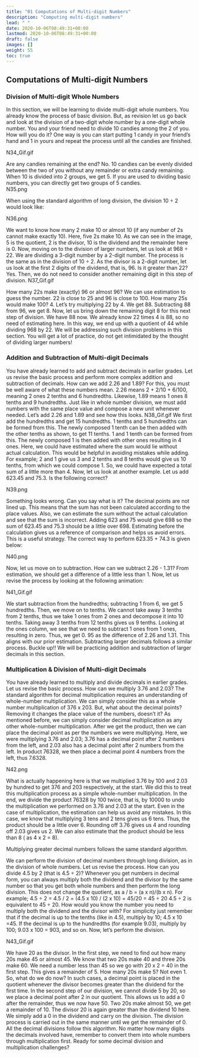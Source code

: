 ```yaml
---
title: "01 Computations of Multi-digit Numbers"
description: "Computing multi-digit numbers"
lead: " "
date: 2020-10-06T08:49:31+00:00
lastmod: 2020-10-06T08:49:31+00:00
draft: false
images: []
weight: 55
toc: true
---
```


## Computations of Multi-digit Numbers

### Division of Multi-digit Whole Numbers

In this section, we will be learning to divide multi-digit whole numbers. You already know the process of basic division. But, as revision let us go back and look at the division of a two-digit whole number by a one-digit whole number. 
You and your friend need to divide 10 candies among the 2 of you. How will you do it? 
One way is you can start putting 1 candy in your friend’s hand and 1 in yours and repeat the process until all the candies are finished. 

N34_Gif.gif

Are any candies remaining at the end? No. 
10 candies can be evenly divided between the two of you without any remainder or extra candy remaining. When 10 is divided into 2 groups, we get 5. If you are used to dividing basic numbers, you can directly get two groups of 5 candies.  
N35.png

When using the standard algorithm of long division, the division 10 ÷ 2 would look like: 

N36.png

We want to know how many 2 make 10 or almost 10 (if any number of 2s cannot make exactly 10). Here, five 2s make 10. As we can see in the image, 5 is the quotient, 2 is the divisor, 10 is the dividend and the remainder here is 0.
Now, moving on to the division of larger numbers, let us look at 968 ÷ 22. We are dividing a 3-digit number by a 2-digit number. The process is the same as in the division of 10 ÷ 2. As the divisor is a 2-digit number, let us look at the first 2 digits of the dividend, that is, 96. Is it greater than 22? Yes. Then, we do not need to consider another remaining digit in this step of division. 
N37_Gif.gif

How many 22s make (exactly) 96 or almost 96? We can use estimation to guess the number. 22 is close to 25 and 96 is close to 100. How many 25s would make 100? 4. Let’s try multiplying 22 by 4. We get 88. Subtracting 88 from 96, we get 8. Now, let us bring down the remaining digit 8 for this next step of division. We have 88 now. We already know 22 times 4 is 88, so no need of estimating here. In this way, we end up with a quotient of 44 while dividing 968 by 22. 
We will be addressing such division problems in this section. You will get a lot of practice, do not get intimidated by the thought of dividing larger numbers!

### Addition and Subtraction of Multi-digit Decimals

You have already learned to add and subtract decimals in earlier grades. Let us revise the basic process and perform more complex addition and subtraction of decimals.
How can we add 2.26 and 1.89? For this, you must be well aware of what these numbers mean. 2.26 means 2 + 2/10 + 6/100, meaning 2 ones 2 tenths and 6 hundredths. Likewise, 1.89 means 1 ones 8 tenths and 9 hundredths. Just like in whole number division, we must add numbers with the same place value and compose a new unit whenever needed. 
Let’s add 2.26 and 1.89 and see how this looks.
N38_Gif.gif We first add the hundredths and get 15 hundredths. 1 tenths and 5 hundredths can be formed from this. The newly composed 1 tenth can be then added with the other tenths as shown, to get 11 tenths. 1 and 1 tenth can be formed from this. The newly composed 1 is then added with other ones resulting in 4 ones. 
Here, we could have estimated where the sum would lie without actual calculation. This would be helpful in avoiding mistakes while adding. For example; 2 and 1 give us 3 and 2 tenths and 8 tenths would give us 10 tenths, from which we could compose 1. So, we could have expected a total sum of a little more than 4. 
Now, let us look at another example. Let us add 623.45 and 75.3. 
Is the following correct? 

N39.png

Something looks wrong. Can you say what is it? The decimal points are not lined up. This means that the sum has not been calculated according to the place values. Also, we can estimate the sum without the actual calculation and see that the sum is incorrect. Adding 623 and 75 would give 698 so the sum of 623.45 and 75.3 should be a little over 698. 
Estimating before the calculation gives us a reference of comparison and helps us avoid errors. This is a useful strategy. The correct way to perform 623.35 + 74.3 is given below: 

N40.png

Now, let us move on to subtraction.
How can we subtract 2.26 - 1.31? From estimation, we should get a difference of a little less than 1. Now, let us revise the process by looking at the following animation:

N41_Gif.gif

We start subtraction from the hundredths; subtracting 1 from 6, we get 5 hundredths. Then, we move on to tenths. We cannot take away 3 tenths from 2 tenths, thus we take 1 ones from 2 ones and decompose it into 10 tenths. Taking away 3 tenths from 12 tenths gives us 9 tenths. Looking at the ones column, we see that we need to subtract 1 ones from 1 ones, resulting in zero. Thus, we get 0. 95 as the difference of 2.26 and 1.31. This aligns with our prior estimation. 
Subtracting larger decimals follows a similar process. 
Buckle up!! We will be practicing addition and subtraction of larger decimals in this section.

### Multiplication & Division of Multi-digit Decimals

You have already learned to multiply and divide decimals in earlier grades. Let us revise the basic process. 
How can we multiply 3.76 and 2.03? The standard algorithm for decimal multiplication requires an understanding of whole-number multiplication. We can simply consider this as a whole number multiplication of 376 x 203. But, what about the decimal points? Removing it changes the place value of the numbers, doesn’t it?
As mentioned before, we can simply consider decimal multiplication as any other whole-number multiplication. After we get the product, then we can place the decimal point as per the numbers we were multiplying. Here, we were multiplying 3.76 and 2.03; 3.76 has a decimal point after 2 numbers from the left, and 2.03 also has a decimal point after 2 numbers from the left. In product 76328, we then place a decimal point 4 numbers from the left, thus 7.6328. 

N42.png

What is actually happening here is that we multiplied 3.76 by 100 and 2.03 by hundred to get 376 and 203 respectively, at the start. We did this to treat this multiplication process as a simple whole-number multiplication. In the end, we divide the product 76328 by 100 twice, that is, by 10000 to undo the multiplication we performed on 3.76 and 2.03 at the start. 
Even in the case of multiplication, the estimation can help us avoid any mistakes. In this case, we know that multiplying 3 tens and 2 tens gives us 6 tens. Thus, the product should be a little over 6. Rounding off 3.76 gives us 4 and rounding off 2.03 gives us 2. We can also estimate that the product should be less than 8 ( as 4 x 2 = 8).

Multiplying greater decimal numbers follows the same standard algorithm.

We can perform the division of decimal numbers through long division, as in the division of whole numbers. Let us revise the process. 
How can you divide 4.5 by 2 (that is 4.5 ÷ 2)? Whenever you get numbers in decimal form, you can always multiply both the dividend and the divisor by the same number so that you get both whole numbers and then perform the long division. This does not change the quotient, as a / b = (a x n)/(b x n).
For example; 4.5 ÷ 2 = 4.5 / 2 = (4.5 x 10) / (2 x 10) = 45/20 = 45 ÷ 20 4.5 ÷ 2 is equivalent to 45 ÷ 20. 
How would you know the number you need to multiply both the dividend and the divisor with? For simplicity just remember that if the decimal is up to the tenths (like in 4.5), multiply by 10; 4.5 x 10 =45. If the decimal is up to the hundredths (for example 9.03), multiply by 100; 9.03 x 100 = 903, and so on. 
Now, let’s perform the division. 

N43_Gif.gif

We have 20 as the divisor. In the first step, we need to find out how many 20s make 45 or almost 45. We know that two 20s make 40 and three 20s make 60. We need a number less than 45 so we go with 20 x 2 = 40 in the first step. This gives a remainder of 5. How many 20s make 5? Not even 1. 
So, what do we do now? In such cases, a decimal point is placed in the quotient whenever the divisor becomes greater than the dividend for the first time. In the second step of our division, we cannot divide 5 by 20, so we place a decimal point after 2 in our quotient. This allows us to add a 0 after the remainder, thus we now have 50. Two 20s make almost 50, we get a remainder of 10. The divisor 20 is again greater than the dividend 10 here. We simply add a 0 in the dividend and carry on the division. The division process is carried out in the same manner until we get the remainder of 0. 
All the decimal divisions follow this algorithm. 
No matter how many digits the decimals involved have, remember to convert them into whole numbers through multiplication first. Ready for some decimal division and multiplication challenges?



